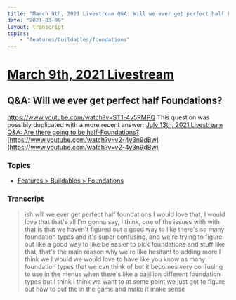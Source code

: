 ```yaml
---
title: "March 9th, 2021 Livestream Q&A: Will we ever get perfect half Foundations?"
date: "2021-03-09"
layout: transcript
topics:
    - "features/buildables/foundations"
---
```

# [March 9th, 2021 Livestream](../2021-03-09.md)
## Q&A: Will we ever get perfect half Foundations?
https://www.youtube.com/watch?v=ST1-4v5RMPQ
This question was possibly duplicated with a more recent answer: [July 13th, 2021 Livestream Q&A: Are there going to be half-Foundations?](./yt-v2-4y3n9dBw.md) [https://www.youtube.com/watch?v=v2-4y3n9dBw](https://www.youtube.com/watch?v=v2-4y3n9dBw)


### Topics
* [Features > Buildables > Foundations](../topics/features/buildables/foundations.md)

### Transcript

> ish will we ever get perfect half foundations I would love that, I would love that that's all I'm gonna say, I think, one of the issues with with that is that we haven't figured out a good way to like there's so many foundation types and it's super confusing, and we're trying to figure out like a good way to like be easier to pick foundations and stuff like that, that's the main reason why we're like hesitant to adding more I think we I would we would love to have like you know as many foundation types that we can think of but it becomes very confusing to use in the menus when there's like a bajillion different foundation types but I think I think we want to at some point we just got to figure out how to put the in the game and make it make sense
